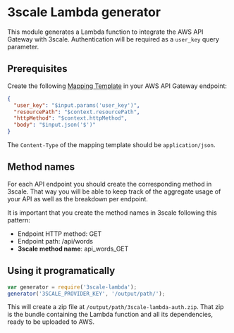 # 3scale Lambda generator

This module generates a Lambda function to integrate the AWS API Gateway with 3scale.
Authentication will be required as a `user_key` query parameter. 

## Prerequisites

Create the following [Mapping Template](http://docs.aws.amazon.com/apigateway/latest/developerguide/models-mappings.html) in your AWS API Gateway endpoint:

```json
{
  "user_key": "$input.params('user_key')",
  "resourcePath": "$context.resourcePath",
  "httpMethod": "$context.httpMethod",
  "body": "$input.json('$')"
}
```

The `Content-Type` of the mapping template should be `application/json`.

## Method names

For each API endpoint you should create the corresponding method in 3scale. That way you will be able to keep track of the aggregate usage of your API as well as the breakdown per endpoint.

It is important that you create the method names in 3scale following this pattern:

- Endpoint HTTP method: GET
- Endpoint path: /api/words
- **3scale method name**: api_words_GET

## Using it programatically

```js
var generator = require('3scale-lambda');
generator('3SCALE_PROVIDER_KEY', '/output/path/');
```

This will create a zip file at `/output/path/3scale-lambda-auth.zip`. That zip is the bundle containing the Lambda function and all its dependencies, ready to be uploaded to AWS.
